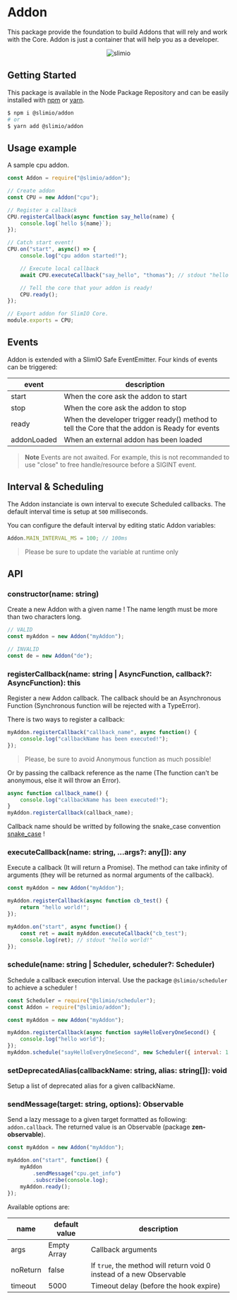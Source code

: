 # Addon
This package provide the foundation to build Addons that will rely and work with the Core. Addon is just a container that will help you as a developer.

<p align="center">
    <img src="https://i.imgur.com/chhYLun.png" alt="slimio">
</p>

## Getting Started

This package is available in the Node Package Repository and can be easily installed with [npm](https://docs.npmjs.com/getting-started/what-is-npm) or [yarn](https://yarnpkg.com).

```bash
$ npm i @slimio/addon
# or
$ yarn add @slimio/addon
```

## Usage example

A sample cpu addon.

```js
const Addon = require("@slimio/addon");

// Create addon
const CPU = new Addon("cpu");

// Register a callback
CPU.registerCallback(async function say_hello(name) {
    console.log(`hello ${name}`);
});

// Catch start event!
CPU.on("start", async() => {
    console.log("cpu addon started!");

    // Execute local callback
    await CPU.executeCallback("say_hello", "thomas"); // stdout "hello thomas";

    // Tell the core that your addon is ready!
    CPU.ready();
});

// Export addon for SlimIO Core.
module.exports = CPU;
```

## Events
Addon is extended with a SlimIO Safe EventEmitter. Four kinds of events can be triggered:

| event | description |
| --- | --- |
| start | When the core ask the addon to start |
| stop | When the core ask the addon to stop |
| ready | When the developer trigger ready() method to tell the Core that the addon is Ready for events |
| addonLoaded | When an external addon has been loaded |

> **Note** Events are not awaited. For example, this is not recommanded to use "close" to free handle/resource before a SIGINT event.

## Interval & Scheduling

The Addon instanciate is own interval to execute Scheduled callbacks. The default interval time is setup at `500` milliseconds.

You can configure the default interval by editing static Addon variables:
```js
Addon.MAIN_INTERVAL_MS = 100; // 100ms
```

> Please be sure to update the variable at runtime only

## API

### constructor(name: string)
Create a new Addon with a given name ! The name length must be more than two characters long.
```js
// VALID
const myAddon = new Addon("myAddon");

// INVALID
const de = new Addon("de");
```

### registerCallback(name: string | AsyncFunction, callback?: AsyncFunction): this
Register a new Addon callback. The callback should be an Asynchronous Function (Synchronous function will be rejected with a TypeError).

There is two ways to register a callback:

```js
myAddon.registerCallback("callback_name", async function() {
    console.log("callbackName has been executed!");
});
```

> Please, be sure to avoid Anonymous function as much possible!

Or by passing the callback reference as the name (The function can't be anonymous, else it will throw an Error).
```js
async function callback_name() {
    console.log("callbackName has been executed!");
}
myAddon.registerCallback(callback_name);
```

Callback name should be writted by following the snake_case convention [snake_case](https://fr.wikipedia.org/wiki/Snake_case) !

### executeCallback(name: string, ...args?: any[]): any
Execute a callback (It will return a Promise). The method can take infinity of arguments (they will be returned as normal arguments of the callback).

```js
const myAddon = new Addon("myAddon");

myAddon.registerCallback(async function cb_test() {
    return "hello world!";
});

myAddon.on("start", async function() {
    const ret = await myAddon.executeCallback("cb_test");
    console.log(ret); // stdout "hello world!"
});
```

### schedule(name: string | Scheduler, scheduler?: Scheduler)
Schedule a callback execution interval. Use the package `@slimio/scheduler` to achieve a scheduler !

```js
const Scheduler = require("@slimio/scheduler");
const Addon = require("@slimio/addon");

const myAddon = new Addon("myAddon");

myAddon.registerCallback(async function sayHelloEveryOneSecond() {
    console.log("hello world");
});
myAddon.schedule("sayHelloEveryOneSecond", new Scheduler({ interval: 1 }));
```

### setDeprecatedAlias(callbackName: string, alias: string[]): void
Setup a list of deprecated alias for a given callbackName.

### sendMessage(target: string, options): Observable
Send a lazy message to a given target formatted as following: `addon.callback`. The returned value is an Observable (package **zen-observable**).

```js
const myAddon = new Addon("myAddon");

myAddon.on("start", function() {
    myAddon
        .sendMessage("cpu.get_info")
        .subscribe(console.log);
    myAddon.ready();
});
```

Available options are:

| name | default value | description |
| --- | --- | --- |
| args | Empty Array | Callback arguments |
| noReturn | false | If `true`, the method will return void 0 instead of a new Observable |
| timeout | 5000 | Timeout delay (before the hook expire) |
